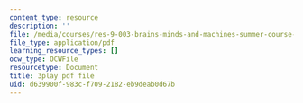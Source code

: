 ```yaml
---
content_type: resource
description: ''
file: /media/courses/res-9-003-brains-minds-and-machines-summer-course-summer-2015/d639900f983cf7092182eb9deab0d67b_IeD8VXfqPyQ.pdf
file_type: application/pdf
learning_resource_types: []
ocw_type: OCWFile
resourcetype: Document
title: 3play pdf file
uid: d639900f-983c-f709-2182-eb9deab0d67b
---
```

